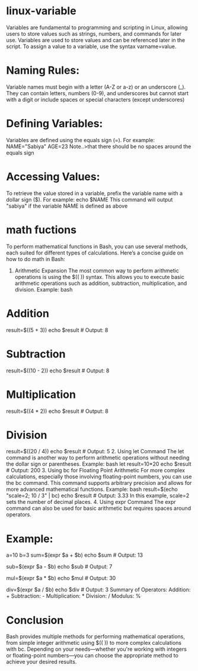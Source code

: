 # linux-variable
 Variables are fundamental to programming and scripting in Linux, allowing users to store values such as strings, numbers, and commands for later use.
  Variables are used to store values and can be referenced later in the script. To assign a value to a variable, use the syntax varname=value.
 # Naming Rules:
Variable names must begin with a letter (A-Z or a-z) or an underscore (_).
They can contain letters, numbers (0-9), and underscores but cannot start with a digit or include spaces or special characters (except underscores)
# Defining Variables:
Variables are defined using the equals sign (=). For example:
NAME="Sabiya"
AGE=23
Note..>that there should be no spaces around the equals sign 
# Accessing Values:
To retrieve the value stored in a variable, prefix the variable name with a dollar sign ($). For example:
echo $NAME
This command will output "sabiya" if the variable NAME is defined as above 
# math fuctions
To perform mathematical functions in Bash, you can use several methods, each suited for different types of calculations. Here’s a concise guide on how to do math in Bash:
1. Arithmetic Expansion
The most common way to perform arithmetic operations is using the $(( )) syntax. This allows you to execute basic arithmetic operations such as addition, subtraction, multiplication, and division.
Example:
bash
# Addition
result=$((5 + 3))
echo $result  # Output: 8

# Subtraction
result=$((10 - 2))
echo $result  # Output: 8

# Multiplication
result=$((4 * 2))
echo $result  # Output: 8

# Division
result=$((20 / 4))
echo $result  # Output: 5
2. Using let Command
The let command is another way to perform arithmetic operations without needing the dollar sign or parentheses.
Example:
bash
let result=10*20
echo $result  # Output: 200
3. Using bc for Floating Point Arithmetic
For more complex calculations, especially those involving floating-point numbers, you can use the bc command. This command supports arbitrary precision and allows for more advanced mathematical functions.
Example:
bash
result=$(echo "scale=2; 10 / 3" | bc)
echo $result  # Output: 3.33
In this example, scale=2 sets the number of decimal places.
4. Using expr Command
The expr command can also be used for basic arithmetic but requires spaces around operators.
# Example:
a=10
b=3
sum=$(expr $a + $b)
echo $sum   # Output: 13

sub=$(expr $a - $b)
echo $sub   # Output: 7

mul=$(expr $a \* $b)
echo $mul   # Output: 30

div=$(expr $a / $b)
echo $div   # Output: 3
Summary of Operators:
Addition: +
Subtraction: -
Multiplication: *
Division: /
Modulus: %
# Conclusion
Bash provides multiple methods for performing mathematical operations, from simple integer arithmetic using $(( )) to more complex calculations with bc. Depending on your needs—whether you're working with integers or floating-point numbers—you can choose the appropriate method to achieve your desired results.
